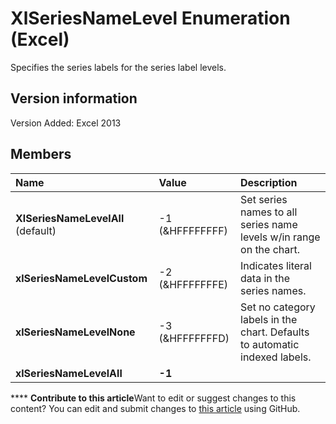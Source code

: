 
# XlSeriesNameLevel Enumeration (Excel)

Specifies the series labels for the series label levels.


## Version information

Version Added: Excel 2013 


## Members



|**Name**|**Value**|**Description**|
|:-----|:-----|:-----|
| **XlSeriesNameLevelAll** (default)|-1 (&amp;HFFFFFFFF)|Set series names to all series name levels w/in range on the chart.|
| **xlSeriesNameLevelCustom**|-2 (&amp;HFFFFFFFE)|Indicates literal data in the series names.|
| **xlSeriesNameLevelNone**|-3 (&amp;HFFFFFFFD)|Set no category labels in the chart. Defaults to automatic indexed labels.|
| **xlSeriesNameLevelAll**| **-1**||

****   **Contribute to this article**Want to edit or suggest changes to this content? You can edit and submit changes to  [this article](https://github.com/jhershey00/VBA_Excel_Test/OpenXMLCon/articles/d15acdad-66c5-208b-d519-7aeed6082a94.md) using GitHub.

